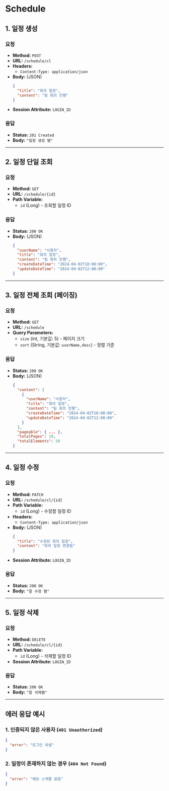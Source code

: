 # Schedule

## 1. 일정 생성

### 요청
- **Method:** `POST`
- **URL:** `/schedule/cl`
- **Headers:**
    - `Content-Type: application/json`
- **Body:** (JSON)
  ```json
  {
    "title": "회의 일정",
    "content": "팀 회의 진행"
  }
  ```
- **Session Attribute:** `LOGIN_ID`

### 응답
- **Status:** `201 Created`
- **Body:** `"일정 생성 됌"`

---

## 2. 일정 단일 조회

### 요청
- **Method:** `GET`
- **URL:** `/schedule/{id}`
- **Path Variable:**
    - `id` (Long) - 조회할 일정 ID

### 응답
- **Status:** `200 OK`
- **Body:** (JSON)
  ```json
  {
    "userName": "사용자",
    "title": "회의 일정",
    "content": "팀 회의 진행",
    "createDateTime": "2024-04-02T10:00:00",
    "updateDateTime": "2024-04-02T12:00:00"
  }
  ```

---

## 3. 일정 전체 조회 (페이징)

### 요청
- **Method:** `GET`
- **URL:** `/schedule`
- **Query Parameters:**
    - `size` (int, 기본값: 5) - 페이지 크기
    - `sort` (String, 기본값: `userName,desc`) - 정렬 기준

### 응답
- **Status:** `200 OK`
- **Body:** (JSON)
  ```json
  {
    "content": [
      {
        "userName": "사용자",
        "title": "회의 일정",
        "content": "팀 회의 진행",
        "createDateTime": "2024-04-02T10:00:00",
        "updateDateTime": "2024-04-02T12:00:00"
      }
    ],
    "pageable": { ... },
    "totalPages": 10,
    "totalElements": 50
  }
  ```

---

## 4. 일정 수정

### 요청
- **Method:** `PATCH`
- **URL:** `/schedule/cl/{id}`
- **Path Variable:**
    - `id` (Long) - 수정할 일정 ID
- **Headers:**
    - `Content-Type: application/json`
- **Body:** (JSON)
  ```json
  {
    "title": "수정된 회의 일정",
    "content": "회의 일정 변경됨"
  }
  ```
- **Session Attribute:** `LOGIN_ID`

### 응답
- **Status:** `200 OK`
- **Body:** `"잘 수정 됌"`

---

## 5. 일정 삭제

### 요청
- **Method:** `DELETE`
- **URL:** `/schedule/cl/{id}`
- **Path Variable:**
    - `id` (Long) - 삭제할 일정 ID
- **Session Attribute:** `LOGIN_ID`

### 응답
- **Status:** `200 OK`
- **Body:** `"잘 삭제됌"`

---

## 에러 응답 예시

### 1. 인증되지 않은 사용자 (`401 Unauthorized`)
```json
{
  "error": "로그인 하셈"
}
```

### 2. 일정이 존재하지 않는 경우 (`404 Not Found`)
```json
{
  "error": "해당 스케줄 없음"
}
```